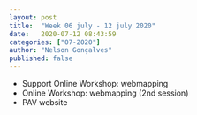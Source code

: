 ```yaml
---
layout: post
title:  "Week 06 july - 12 july 2020"
date:   2020-07-12 08:43:59
categories: ["07-2020"]
author: "Nelson Gonçalves"
published: false
---
```


* Support Online Workshop: webmapping
* Online Workshop: webmapping (2nd session)
* PAV website
